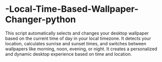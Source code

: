 # -Local-Time-Based-Wallpaper-Changer-python
This script automatically selects and changes your desktop wallpaper based on the current time of day in your local timezone. It detects your location, calculates sunrise and sunset times, and switches between wallpapers like morning, noon, evening, or night. It creates a personalized and dynamic desktop experience based on time and location.
